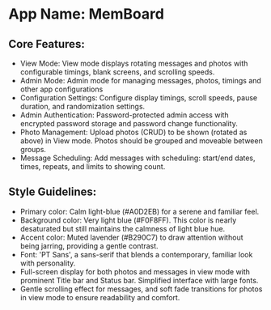 # **App Name**: MemBoard

## Core Features:

- View Mode: View mode displays rotating messages and photos with configurable timings, blank screens, and scrolling speeds.
- Admin Mode: Admin mode for managing messages, photos, timings and other app configurations
- Configuration Settings: Configure display timings, scroll speeds, pause duration, and randomization settings.
- Admin Authentication: Password-protected admin access with encrypted password storage and password change functionality.
- Photo Management: Upload photos (CRUD) to be shown (rotated as above) in View mode. Photos should be grouped and moveable between groups.
- Message Scheduling: Add messages with scheduling: start/end dates, times, repeats, and limits to showing count.

## Style Guidelines:

- Primary color: Calm light-blue (#A0D2EB) for a serene and familiar feel.
- Background color: Very light blue (#F0F8FF). This color is nearly desaturated but still maintains the calmness of light blue hue.
- Accent color: Muted lavender (#B290C7) to draw attention without being jarring, providing a gentle contrast.
- Font: 'PT Sans', a sans-serif that blends a contemporary, familiar look with personality.
- Full-screen display for both photos and messages in view mode with prominent Title bar and Status bar. Simplified interface with large fonts.
- Gentle scrolling effect for messages, and soft fade transitions for photos in view mode to ensure readability and comfort.